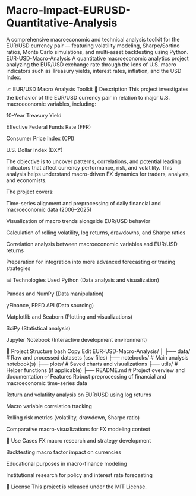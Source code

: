 # Macro-Impact-EURUSD-Quantitative-Analysis
A comprehensive macroeconomic and technical analysis toolkit for the EUR/USD currency pair — featuring volatility modeling, Sharpe/Sortino ratios, Monte Carlo simulations, and multi-asset backtesting using Python.
EUR-USD-Macro-Analysis
A quantitative macroeconomic analytics project analyzing the EUR/USD exchange rate through the lens of U.S. macro indicators such as Treasury yields, interest rates, inflation, and the USD Index.

📈 EUR/USD Macro Analysis Toolkit
🚀 Description
This project investigates the behavior of the EUR/USD currency pair in relation to major U.S. macroeconomic variables, including:

10-Year Treasury Yield

Effective Federal Funds Rate (FFR)

Consumer Price Index (CPI)

U.S. Dollar Index (DXY)

The objective is to uncover patterns, correlations, and potential leading indicators that affect currency performance, risk, and volatility. This analysis helps understand macro-driven FX dynamics for traders, analysts, and economists.

The project covers:

Time-series alignment and preprocessing of daily financial and macroeconomic data (2006–2025)

Visualization of macro trends alongside EUR/USD behavior

Calculation of rolling volatility, log returns, drawdowns, and Sharpe ratios

Correlation analysis between macroeconomic variables and EUR/USD returns

Preparation for integration into more advanced forecasting or trading strategies

📊 Technologies Used
Python (Data analysis and visualization)

Pandas and NumPy (Data manipulation)

yFinance, FRED API (Data sourcing)

Matplotlib and Seaborn (Plotting and visualizations)

SciPy (Statistical analysis)

Jupyter Notebook (Interactive development environment)

📁 Project Structure
bash
Copy
Edit
EUR-USD-Macro-Analysis/
│
├── data/                  # Raw and processed datasets (csv files)
├── notebooks/             # Main analysis notebook(s)
├── plots/                 # Saved charts and visualizations
├── utils/                 # Helper functions (if applicable)
├── README.md              # Project overview and documentation
✅ Features
Robust preprocessing of financial and macroeconomic time-series data

Return and volatility analysis on EUR/USD using log returns

Macro variable correlation tracking

Rolling risk metrics (volatility, drawdown, Sharpe ratio)

Comparative macro-visualizations for FX modeling context

📌 Use Cases
FX macro research and strategy development

Backtesting macro factor impact on currencies

Educational purposes in macro-finance modeling

Institutional research for policy and interest rate forecasting

📃 License
This project is released under the MIT License.
